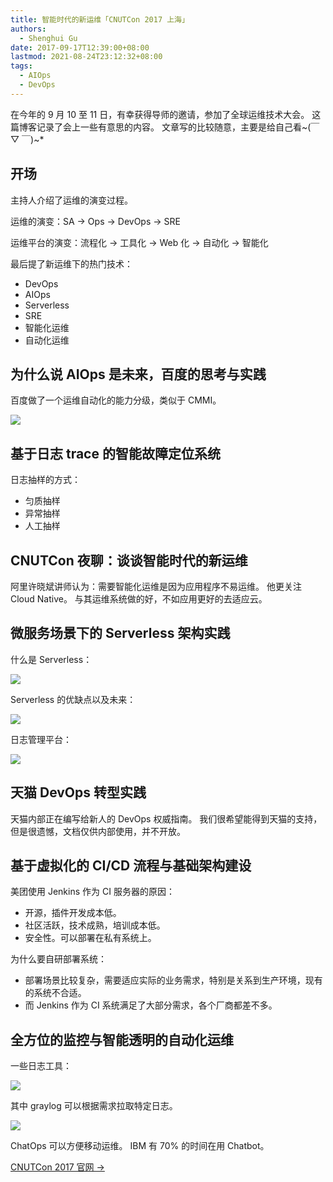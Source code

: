 ```yaml
---
title: 智能时代的新运维「CNUTCon 2017 上海」
authors:
  - Shenghui Gu
date: 2017-09-17T12:39:00+08:00
lastmod: 2021-08-24T23:12:32+08:00
tags:
  - AIOps
  - DevOps
---
```


在今年的 9 月 10 至 11 日，有幸获得导师的邀请，参加了全球运维技术大会。
这篇博客记录了会上一些有意思的内容。
文章写的比较随意，主要是给自己看~(￣ ▽ ￣)~\*

<!-- more -->

## 开场

主持人介绍了运维的演变过程。

运维的演变：SA → Ops → DevOps → SRE

运维平台的演变：流程化 → 工具化 → Web 化 → 自动化 → 智能化

最后提了新运维下的热门技术：

- DevOps
- AIOps
- Serverless
- SRE
- 智能化运维
- 自动化运维

## 为什么说 AIOps 是未来，百度的思考与实践

百度做了一个运维自动化的能力分级，类似于 CMMI。

![](baidu-aiops.png)

## 基于日志 trace 的智能故障定位系统

日志抽样的方式：

- 匀质抽样
- 异常抽样
- 人工抽样

## CNUTCon 夜聊：谈谈智能时代的新运维

阿里许晓斌讲师认为：需要智能化运维是因为应用程序不易运维。
他更关注 Cloud Native。
与其运维系统做的好，不如应用更好的去适应云。

## 微服务场景下的 Serverless 架构实践

什么是 Serverless：

![](serverless-definition.png)

Serverless 的优缺点以及未来：

![](serverless-summery.png)

日志管理平台：

![](serverless-log-platform.png)

## 天猫 DevOps 转型实践

天猫内部正在编写给新人的 DevOps 权威指南。
我们很希望能得到天猫的支持，但是很遗憾，文档仅供内部使用，并不开放。

## 基于虚拟化的 CI/CD 流程与基础架构建设

美团使用 Jenkins 作为 CI 服务器的原因：

- 开源，插件开发成本低。
- 社区活跃，技术成熟，培训成本低。
- 安全性。可以部署在私有系统上。

为什么要自研部署系统：

- 部署场景比较复杂，需要适应实际的业务需求，特别是关系到生产环境，现有的系统不合适。
- 而 Jenkins 作为 CI 系统满足了大部分需求，各个厂商都差不多。

## 全方位的监控与智能透明的自动化运维

一些日志工具：

![](log-solution.png)

其中 graylog 可以根据需求拉取特定日志。

![](chatops.png)

ChatOps 可以方便移动运维。
IBM 有 70% 的时间在用 Chatbot。

[CNUTCon 2017 官网 →](http://www.cnutcon.com/)
